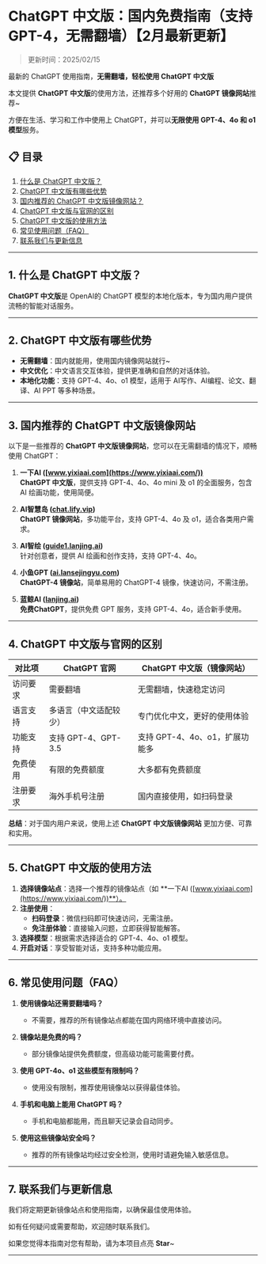 # ChatGPT 中文版：国内免费指南（支持GPT-4，无需翻墙）【2月最新更新】

> 更新时间：2025/02/15

最新的 ChatGPT 使用指南，**无需翻墙，轻松使用 ChatGPT 中文版**

本文提供 **ChatGPT 中文版**的使用方法，还推荐多个好用的 **ChatGPT 镜像网站**推荐~

方便在生活、学习和工作中使用上 ChatGPT，并可以**无限使用 GPT-4、4o 和 o1 模型**服务。

## 📋 目录

1. [什么是 ChatGPT 中文版？](#1-什么是-chatgpt中文版)
2. [ChatGPT 中文版有哪些优势](#2-chatgpt-中文版有哪些优势)
3. [国内推荐的 ChatGPT 中文版镜像网站？](#3-国内推荐的-ChatGPT-中文版镜像网站)
4. [ChatGPT 中文版与官网的区别](#4-chatgpt-中文版与官网的区别)
5. [ChatGPT 中文版的使用方法](#5-chatgpt-中文版的使用方法)
6. [常见使用问题（FAQ）](#6-常见使用问题-faq)
7. [联系我们与更新信息](#7-联系我们与更新信息)

---

## 1. 什么是 ChatGPT 中文版？

**ChatGPT 中文版**是 OpenAI的 ChatGPT 模型的本地化版本，专为国内用户提供流畅的智能对话服务。

---

## 2. ChatGPT 中文版有哪些优势

- **无需翻墙**：国内就能用，使用国内镜像网站就行~
- **中文优化**：中文语言交互体验，提供更准确和自然的对话体验。
- **本地化功能**：支持 GPT-4、4o、o1 模型，适用于 AI写作、AI编程、论文、翻译、AI PPT 等多种场景。
---

## 3. 国内推荐的 ChatGPT 中文版镜像网站

以下是一些推荐的 **ChatGPT 中文版镜像网站**，您可以在无需翻墙的情况下，顺畅使用 ChatGPT：

1. **一下AI ([www.yixiaai.com](https://www.yixiaai.com/))**  
   **ChatGPT 中文版**，提供支持 GPT-4、4o、4o mini 及 o1 的全面服务，包含 AI 绘画功能，使用简便。

2. **AI智慧岛 ([chat.lify.vip](https://chat.lify.vip/))**  
   **ChatGPT 镜像网站**，多功能平台，支持 GPT-4、4o 及 o1，适合各类用户需求。

3. **AI智绘 ([guide1.lanjing.ai](https://guide1.lanjing.ai/))**  
   针对创意者，提供 AI 绘画和创作支持，支持 GPT-4、4o。

4. **小鱼GPT ([ai.lansejingyu.com](https://ai.lansejingyu.com/))**  
   **ChatGPT-4 镜像站**，简单易用的 ChatGPT-4 镜像，快速访问，不需注册。

5. **蓝鲸AI ([lanjing.ai](https://lanjing.ai/))**  
   **免费ChatGPT**，提供免费 GPT 服务，支持 GPT-4、4o，适合新手使用。

---

## 4. ChatGPT 中文版与官网的区别

| 对比项          | ChatGPT 官网                     | ChatGPT 中文版（镜像网站）         |
|-----------------|---------------------------------|-----------------------------------|
| 访问要求        | 需要翻墙                         | 无需翻墙，快速稳定访问            |
| 语言支持        | 多语言（中文适配较少）           | 专门优化中文，更好的使用体验                      |
| 功能支持        | 支持 GPT-4、GPT-3.5              | 支持 GPT-4、4o、o1，扩展功能多      |
| 免费使用        | 有限的免费额度                  | 大多都有免费额度        |
| 注册要求        | 海外手机号注册                  | 国内直接使用，如扫码登录          |

**总结**：对于国内用户来说，使用上述 **ChatGPT 中文版镜像网站** 更加方便、可靠和实用。

---

## 5. ChatGPT 中文版的使用方法

1. **选择镜像站点**：选择一个推荐的镜像站点（如 **一下AI ([www.yixiaai.com](https://www.yixiaai.com/))**）。
2. **注册使用**：
   - **扫码登录**：微信扫码即可快速访问，无需注册。
   - **免注册体验**：直接输入问题，立即获得智能解答。
3. **选择模型**：根据需求选择适合的 GPT-4、4o、o1 模型。
4. **开启对话**：享受智能对话，支持多种功能应用。

---

## 6. 常见使用问题（FAQ）

1. **使用镜像站还需要翻墙吗？**
   - 不需要，推荐的所有镜像站点都能在国内网络环境中直接访问。

2. **镜像站是免费的吗？**
   - 部分镜像站提供免费额度，但高级功能可能需要付费。

3. **使用 GPT-4o、o1 这些模型有限制吗？**
   - 使用没有限制，推荐使用镜像站以获得最佳体验。

4. **手机和电脑上能用 ChatGPT 吗？**
   - 手机和电脑都能用，而且聊天记录会自动同步。

5. **使用这些镜像站安全吗？**
   - 推荐的所有镜像站均经过安全检测，使用时请避免输入敏感信息。

---

## 7. 联系我们与更新信息

我们将定期更新镜像站点和使用指南，以确保最佳使用体验。

如有任何疑问或需要帮助，欢迎随时联系我们。

如果您觉得本指南对您有帮助，请为本项目点亮 **Star**~

---
